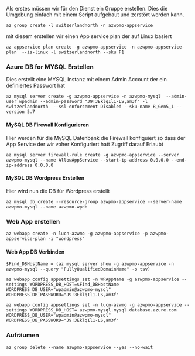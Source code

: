 Als erstes müssen wir für den Dienst ein Gruppe erstellen. Dies die Umgebung einfach mit einem Script aufgebaut und zerstört werden kann.


  
```
az group create -l switzerlandnorth -n azwpmo-appservice
```
mit diesem erstellen wir einen App service plan der auf Linux basiert
```
az appservice plan create -g azwpmo-appservice -n azwpmo-appservice-plan  --is-linux -l switzerlandnorth --sku F1
```

### Azure DB for MYSQL Erstellen

Dies erstellt eine MYSQL Instanz mit einem Admin Account der ein definiertes Passwort hat
```
az mysql server create -g azwpmo-appservice -n azwpmo-mysql  --admin-user wpadmin --admin-password "J9!3EklqIl1-LS,am3f" -l switzerlandnorth  --ssl-enforcement Disabled --sku-name B_Gen5_1 --version 5.7
```

#### MySQL DB Firewall Konfigurieren

Hier werden für die MySQL Datenbank die Firewall konfiguiert so dass der App Service der wir voher Konfiguriert hatt Zugriff darauf Erlaubt
```
az mysql server firewall-rule create -g azwpmo-appservice --server azwpmo-mysql --name AllowAppService --start-ip-address 0.0.0.0 --end-ip-address 0.0.0.0
```

#### MySQL DB Wordpress Erstellen

Hier wird nun die DB für Wordpress erstellt
```
az mysql db create --resource-group azwpmo-appservice --server-name azwpmo-mysql --name azwpmo-wpdb
```

### Web App erstellen


```
az webapp create -n lucn-azwmo -g azwpmo-appservice -p azwpmo-appservice-plan -i "wordpress"
```

#### Web App DB Verbinden

```
$Find_DBHostName = (az mysql server show -g azwpmo-appservice -n azwpmo-mysql --query "FullyQualifiedDomainName" -o tsv)

az webapp config appsettings set -n WPAppName -g azwpmo-appservice --settings WORDPRESS_DB_HOST=$Find_DBHostName 
WORDPRESS_DB_USER="wpadmin@azwpmo-mysql" 
WORDPRESS_DB_PASSWORD="J9!3EklqIl1-LS,am3f"
```


```
az webapp config appsettings set -n lucn-azwmo -g azwpmo-appservice --settings WORDPRESS_DB_HOST= azwpmo-mysql.mysql.database.azure.com WORDPRESS_DB_USER="wpadmin@azwpmo-mysql" 
WORDPRESS_DB_PASSWORD="J9!3EklqIl1-LS,am3f"
```




### Aufräumen

```
az group delete --name azwpmo-appservice --yes --no-wait
```


